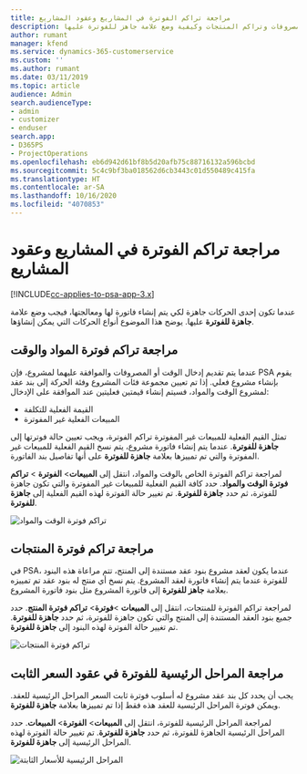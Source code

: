 ```yaml
---
title: مراجعة تراكم الفوترة في المشاريع وعقود المشاريع
description: يقدم هذا الموضوع معلومات حول كيفية مراجعة الوقت والمصروفات وتراكم المنتجات وكيفية وضع علامة جاهز للفوترة عليها.
author: rumant
manager: kfend
ms.service: dynamics-365-customerservice
ms.custom: ''
ms.author: rumant
ms.date: 03/11/2019
ms.topic: article
audience: Admin
search.audienceType:
- admin
- customizer
- enduser
search.app:
- D365PS
- ProjectOperations
ms.openlocfilehash: eb6d942d61bf8b5d20afb75c88716132a596bcbd
ms.sourcegitcommit: 5c4c9bf3ba018562d6cb3443c01d550489c415fa
ms.translationtype: HT
ms.contentlocale: ar-SA
ms.lasthandoff: 10/16/2020
ms.locfileid: "4070853"
---
```

# <a name="review-the-invoicing-backlog-on-projects-and-project-contracts"></a>مراجعة تراكم الفوترة في المشاريع وعقود المشاريع

[!INCLUDE[cc-applies-to-psa-app-3.x](../includes/cc-applies-to-psa-app-3x.md)]

عندما تكون إحدى الحركات جاهزة لكي يتم إنشاء فاتورة لها ومعالجتها، فيجب وضع علامة **جاهزة للفوترة** عليها. يوضح هذا الموضوع أنواع الحركات التي يمكن إنشاؤها.

## <a name="review-the-time-and-material-billing-backlog"></a>مراجعة تراكم فوترة المواد والوقت

عندما يتم تقديم إدخال الوقت أو المصروفات والموافقة عليهما لمشروع، فإن PSA يقوم بإنشاء مشروع فعلي. إذا تم تعيين مجموعة فئات المشروع وفئة الحركة إلى بند عقد لمشروع الوقت والمواد، فسيتم إنشاء قيمتين فعليتين عند الموافقة على الإدخال:

- القيمة الفعلية للتكلفة 
- المبيعات الفعلية غير المفوترة

تمثل القيم الفعلية للمبيعات غير المفوترة تراكم الفوترة، ويجب تعيين حالة فوترتها إلى **جاهزة للفوترة**. عندما يتم إنشاء فاتورة مشروع، يتم نسخ القيم الفعلية للمبيعات غير المفوترة والتي تم تمييزها بعلامة **جاهزة للفوترة** على أنها تفاصيل بند الفاتورة.

لمراجعة تراكم الفوترة الخاص بالوقت والمواد، انتقل إلى **المبيعات**\> **الفوترة** \> **تراكم فوترة الوقت والمواد**. حدد كافة القيم الفعلية للمبيعات غير المفوترة والتي تكون جاهزة للفوترة، ثم حدد **جاهزة للفوترة**. تم تغيير حالة الفوترة لهذه القيم الفعلية إلى **جاهزة للفوترة**.

![تراكم فوترة الوقت والمواد](media/TMBacklog.png)

## <a name="review-the-product-billing-backlog"></a>مراجعة تراكم فوترة المنتجات

في PSA، عندما يكون لعقد مشروع بنود عقد مستندة إلى المنتج، تتم مراعاة هذه البنود للفوترة عندما يتم إنشاء فاتورة لعقد المشروع. يتم نسخ أي منتج له بنود عقد تم تمييزه بعلامة **جاهز للفوترة** إلى فاتورة المشروع مثل بنود فاتورة المشروع.

لمراجعة تراكم الفوترة للمنتجات، انتقل إلى **المبيعات** \>**فوترة**\> **تراكم فوترة المنتج**. حدد جميع بنود العقد المستندة إلى المنتج والتي تكون جاهزة للفوترة، ثم حدد **جاهزة للفوترة**. تم تغيير حالة الفوترة لهذه البنود إلى **جاهزة للفوترة**.

![تراكم فوترة المنتجات](media/ProductBacklog.png)

## <a name="review-billing-milestones-on-fixed-price-contracts"></a>مراجعة المراحل الرئيسية للفوترة في عقود السعر الثابت

يجب أن يحدد كل بند عقد مشروع له أسلوب فوترة ثابت السعر المراحل الرئيسية للعقد. ويمكن فوترة المراحل الرئيسية للعقد هذه فقط إذا تم تمييزها بعلامة **جاهزة للفوترة**. 

لمراجعة المراحل الرئيسية للفوترة، انتقل إلى **المبيعات**\> **الفوترة**\> **المبيعات**. حدد المراحل الرئيسية الجاهزة للفوترة، ثم حدد **جاهزة للفوترة**. تم تغيير حالة الفوترة لهذه المراحل الرئيسية إلى **جاهزة للفوترة**.

![المراحل الرئيسية للأسعار الثابتة](media/FPBacklog.png)
